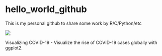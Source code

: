 # hello_world_github
This is my personal github to share some work by R/C/Python/etc

[![](https://img.shields.io/badge/github-@kwknpui-navy.svg?colorA=abcdef)](https://github.com/kwknpui/hello_world-github)


Visualizing COVID-19 - Visualize the rise of COVID-19 cases globally with ggplot2.
